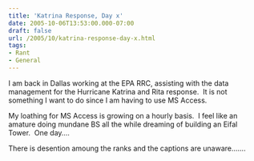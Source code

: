 ```yaml
---
title: 'Katrina Response, Day x'
date: 2005-10-06T13:53:00.000-07:00
draft: false
url: /2005/10/katrina-response-day-x.html
tags: 
- Rant
- General
---
```


I am back in Dallas working at the EPA RRC, assisting with the data management for the Hurricane Katrina and Rita response.  It is not something I want to do since I am having to use MS Access.

My loathing for MS Access is growing on a hourly basis.  I feel like an amature doing mundane BS all the while dreaming of building an Eifal Tower.  One day….

There is desention amoung the ranks and the captions are unaware…….